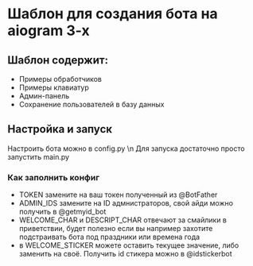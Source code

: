 # Шаблон для создания бота на aiogram 3-x

## Шаблон содержит:
- Примеры обработчиков
- Примеры клавиатур
- Админ-панель
- Сохранение пользователей в базу данных

## Настройка и запуск

Настроить бота можно в config.py \n
Для запуска достаточно просто запустить main.py

### Как заполнить конфиг
- TOKEN замените на ваш токен полученный из @BotFather
- ADMIN_IDS замените на ID адмнистраторов, свой айди можно получить в @getmyid_bot
- WELCOME_CHAR и DESCRIPT_CHAR отвечают за смайлики в приветствии, будет полезно если вы например захотите подстраивать бота под праздники или времена года
- в WELCOME_STICKER можете оставить текущее значение, либо заменить на своё. Получить id стикера можно в @idstickerbot

